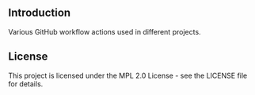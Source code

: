 ## Introduction

Various GitHub workflow actions used in different projects.

## License

This project is licensed under the MPL 2.0 License - see the LICENSE file for details.

